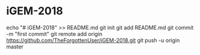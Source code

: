 # iGEM-2018
echo "# iGEM-2018" >> README.md
git init
git add README.md
git commit -m "first commit"
git remote add origin https://github.com/TheForgottenUser/iGEM-2018.git
git push -u origin master
